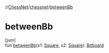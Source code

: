 //[ChessNet](../../index.md)/[chessnet](index.md)/[betweenBb](between-bb.md)

# betweenBb

[jvm]\
fun [betweenBb](between-bb.md)(s1: [Square](-square/index.md), s2: [Square](-square/index.md)): [Bitboard](index.md#610777926%2FClasslikes%2F-1216412040)
